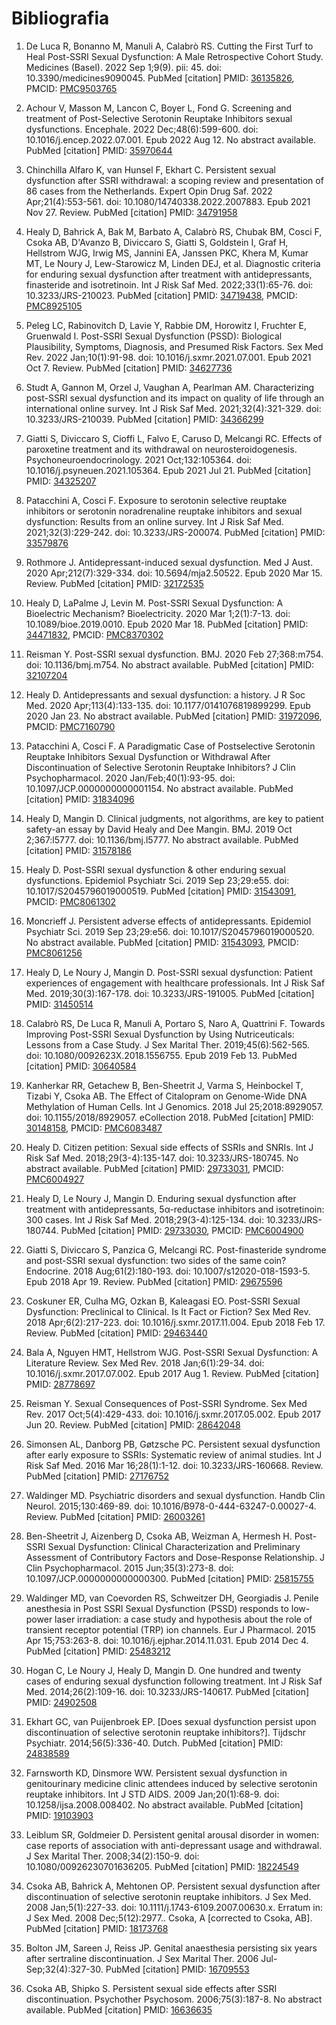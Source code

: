 # Bibliografia

1. De Luca R, Bonanno M, Manuli A, Calabrò RS. Cutting the First Turf to Heal
Post-SSRI Sexual Dysfunction: A Male Retrospective Cohort Study. Medicines
(Basel). 2022 Sep 1;9(9). pii: 45. doi: 10.3390/medicines9090045.
PubMed [citation] PMID: [36135826](https://pubmed.ncbi.nlm.nih.gov/36135826),
PMCID: [PMC9503765](https://www.ncbi.nlm.nih.gov/pmc/articles/PMC9503765)

2. Achour V, Masson M, Lancon C, Boyer L, Fond G. Screening and treatment of
Post-Selective Serotonin Reuptake Inhibitors sexual dysfunctions. Encephale. 2022
Dec;48(6):599-600. doi: 10.1016/j.encep.2022.07.001. Epub 2022 Aug 12. No
abstract available.
PubMed [citation] PMID: [35970644](https://pubmed.ncbi.nlm.nih.gov/35970644)

3. Chinchilla Alfaro K, van Hunsel F, Ekhart C. Persistent sexual dysfunction after 
SSRI withdrawal: a scoping review and presentation of 86 cases from the
Netherlands. Expert Opin Drug Saf. 2022 Apr;21(4):553-561. doi:
10.1080/14740338.2022.2007883. Epub 2021 Nov 27. Review.
PubMed [citation] PMID: [34791958](https://pubmed.ncbi.nlm.nih.gov/34791958)

4. Healy D, Bahrick A, Bak M, Barbato A, Calabrò RS, Chubak BM, Cosci F, Csoka AB,
D'Avanzo B, Diviccaro S, Giatti S, Goldstein I, Graf H, Hellstrom WJG, Irwig MS, 
Jannini EA, Janssen PKC, Khera M, Kumar MT, Le Noury J, Lew-Starowicz M, Linden
DEJ, et al. Diagnostic criteria for enduring sexual dysfunction after treatment
with antidepressants, finasteride and isotretinoin. Int J Risk Saf Med.
2022;33(1):65-76. doi: 10.3233/JRS-210023.
PubMed [citation] PMID: [34719438](https://pubmed.ncbi.nlm.nih.gov/34719438),
PMCID: [PMC8925105](https://www.ncbi.nlm.nih.gov/pmc/articles/PMC8925105)

5. Peleg LC, Rabinovitch D, Lavie Y, Rabbie DM, Horowitz I, Fruchter E, Gruenwald I.
Post-SSRI Sexual Dysfunction (PSSD): Biological Plausibility, Symptoms,
Diagnosis, and Presumed Risk Factors. Sex Med Rev. 2022 Jan;10(1):91-98. doi:
10.1016/j.sxmr.2021.07.001. Epub 2021 Oct 7. Review.
PubMed [citation] PMID: [34627736](https://pubmed.ncbi.nlm.nih.gov/34627736)

6. Studt A, Gannon M, Orzel J, Vaughan A, Pearlman AM. Characterizing post-SSRI
sexual dysfunction and its impact on quality of life through an international
online survey. Int J Risk Saf Med. 2021;32(4):321-329. doi: 10.3233/JRS-210039.
PubMed [citation] PMID: [34366299](https://pubmed.ncbi.nlm.nih.gov/34366299)

7. Giatti S, Diviccaro S, Cioffi L, Falvo E, Caruso D, Melcangi RC. Effects of
paroxetine treatment and its withdrawal on neurosteroidogenesis.
Psychoneuroendocrinology. 2021 Oct;132:105364. doi:
10.1016/j.psyneuen.2021.105364. Epub 2021 Jul 21.
PubMed [citation] PMID: [34325207](https://pubmed.ncbi.nlm.nih.gov/34325207)

8. Patacchini A, Cosci F. Exposure to serotonin selective reuptake inhibitors or
serotonin noradrenaline reuptake inhibitors and sexual dysfunction: Results from 
an online survey. Int J Risk Saf Med. 2021;32(3):229-242. doi:
10.3233/JRS-200074.
PubMed [citation] PMID: [33579876](https://pubmed.ncbi.nlm.nih.gov/33579876)

9. Rothmore J. Antidepressant-induced sexual dysfunction. Med J Aust. 2020
Apr;212(7):329-334. doi: 10.5694/mja2.50522. Epub 2020 Mar 15. Review.
PubMed [citation] PMID: [32172535](https://pubmed.ncbi.nlm.nih.gov/32172535)

10. Healy D, LaPalme J, Levin M. Post-SSRI Sexual Dysfunction: A Bioelectric
Mechanism? Bioelectricity. 2020 Mar 1;2(1):7-13. doi: 10.1089/bioe.2019.0010.
Epub 2020 Mar 18.
PubMed [citation] PMID: [34471832](https://pubmed.ncbi.nlm.nih.gov/34471832),
PMCID: [PMC8370302](https://www.ncbi.nlm.nih.gov/pmc/articles/PMC8370302)

11. Reisman Y. Post-SSRI sexual dysfunction. BMJ. 2020 Feb 27;368:m754. doi:
10.1136/bmj.m754. No abstract available.
PubMed [citation] PMID: [32107204](https://pubmed.ncbi.nlm.nih.gov/32107204)

12. Healy D. Antidepressants and sexual dysfunction: a history. J R Soc Med. 2020
Apr;113(4):133-135. doi: 10.1177/0141076819899299. Epub 2020 Jan 23. No abstract 
available.
PubMed [citation] PMID: [31972096](https://pubmed.ncbi.nlm.nih.gov/31972096),
PMCID: [PMC7160790](https://www.ncbi.nlm.nih.gov/pmc/articles/PMC7160790)

13. Patacchini A, Cosci F. A Paradigmatic Case of Postselective Serotonin Reuptake
Inhibitors Sexual Dysfunction or Withdrawal After Discontinuation of Selective
Serotonin Reuptake Inhibitors? J Clin Psychopharmacol. 2020 Jan/Feb;40(1):93-95. 
doi: 10.1097/JCP.0000000000001154. No abstract available.
PubMed [citation] PMID: [31834096](https://pubmed.ncbi.nlm.nih.gov/31834096)

14. Healy D, Mangin D. Clinical judgments, not algorithms, are key to patient
safety-an essay by David Healy and Dee Mangin. BMJ. 2019 Oct 2;367:l5777. doi:
10.1136/bmj.l5777. No abstract available.
PubMed [citation] PMID: [31578186](https://pubmed.ncbi.nlm.nih.gov/31578186)

15. Healy D. Post-SSRI sexual dysfunction & other enduring sexual dysfunctions.
Epidemiol Psychiatr Sci. 2019 Sep 23;29:e55. doi: 10.1017/S2045796019000519.
PubMed [citation] PMID: [31543091](https://pubmed.ncbi.nlm.nih.gov/31543091),
PMCID: [PMC8061302](https://www.ncbi.nlm.nih.gov/pmc/articles/PMC8061302)

16. Moncrieff J. Persistent adverse effects of antidepressants. Epidemiol Psychiatr
Sci. 2019 Sep 23;29:e56. doi: 10.1017/S2045796019000520. No abstract available.
PubMed [citation] PMID: [31543093](https://pubmed.ncbi.nlm.nih.gov/31543093),
PMCID: [PMC8061256](https://www.ncbi.nlm.nih.gov/pmc/articles/PMC8061256)

17. Healy D, Le Noury J, Mangin D. Post-SSRI sexual dysfunction: Patient experiences 
of engagement with healthcare professionals. Int J Risk Saf Med.
2019;30(3):167-178. doi: 10.3233/JRS-191005.
PubMed [citation] PMID: [31450514](https://pubmed.ncbi.nlm.nih.gov/31450514)

18. Calabrò RS, De Luca R, Manuli A, Portaro S, Naro A, Quattrini F. Towards
Improving Post-SSRI Sexual Dysfunction by Using Nutriceuticals: Lessons from a
Case Study. J Sex Marital Ther. 2019;45(6):562-565. doi:
10.1080/0092623X.2018.1556755. Epub 2019 Feb 13.
PubMed [citation] PMID: [30640584](https://pubmed.ncbi.nlm.nih.gov/30640584)

19. Kanherkar RR, Getachew B, Ben-Sheetrit J, Varma S, Heinbockel T, Tizabi Y, Csoka 
AB. The Effect of Citalopram on Genome-Wide DNA Methylation of Human Cells. Int J
Genomics. 2018 Jul 25;2018:8929057. doi: 10.1155/2018/8929057. eCollection 2018. 
PubMed [citation] PMID: [30148158](https://pubmed.ncbi.nlm.nih.gov/30148158),
PMCID: [PMC6083487](https://www.ncbi.nlm.nih.gov/pmc/articles/PMC6083487)

20. Healy D. Citizen petition: Sexual side effects of SSRIs and SNRIs. Int J Risk Saf
Med. 2018;29(3-4):135-147. doi: 10.3233/JRS-180745. No abstract available.
PubMed [citation] PMID: [29733031](https://pubmed.ncbi.nlm.nih.gov/29733031),
PMCID: [PMC6004927](https://www.ncbi.nlm.nih.gov/pmc/articles/PMC6004927)

21. Healy D, Le Noury J, Mangin D. Enduring sexual dysfunction after treatment with
antidepressants, 5α-reductase inhibitors and isotretinoin: 300 cases. Int J Risk 
Saf Med. 2018;29(3-4):125-134. doi: 10.3233/JRS-180744.
PubMed [citation] PMID: [29733030](https://pubmed.ncbi.nlm.nih.gov/29733030),
PMCID: [PMC6004900](https://www.ncbi.nlm.nih.gov/pmc/articles/PMC6004900)

22. Giatti S, Diviccaro S, Panzica G, Melcangi RC. Post-finasteride syndrome and
post-SSRI sexual dysfunction: two sides of the same coin? Endocrine. 2018
Aug;61(2):180-193. doi: 10.1007/s12020-018-1593-5. Epub 2018 Apr 19. Review.
PubMed [citation] PMID: [29675596](https://pubmed.ncbi.nlm.nih.gov/29675596)

23. Coskuner ER, Culha MG, Ozkan B, Kaleagasi EO. Post-SSRI Sexual Dysfunction:
Preclinical to Clinical. Is It Fact or Fiction? Sex Med Rev. 2018
Apr;6(2):217-223. doi: 10.1016/j.sxmr.2017.11.004. Epub 2018 Feb 17. Review.
PubMed [citation] PMID: [29463440](https://pubmed.ncbi.nlm.nih.gov/29463440)

24. Bala A, Nguyen HMT, Hellstrom WJG. Post-SSRI Sexual Dysfunction: A Literature
Review. Sex Med Rev. 2018 Jan;6(1):29-34. doi: 10.1016/j.sxmr.2017.07.002. Epub
2017 Aug 1. Review.
PubMed [citation] PMID: [28778697](https://pubmed.ncbi.nlm.nih.gov/28778697)

25. Reisman Y. Sexual Consequences of Post-SSRI Syndrome. Sex Med Rev. 2017
Oct;5(4):429-433. doi: 10.1016/j.sxmr.2017.05.002. Epub 2017 Jun 20. Review.
PubMed [citation] PMID: [28642048](https://pubmed.ncbi.nlm.nih.gov/28642048)

26. Simonsen AL, Danborg PB, Gøtzsche PC. Persistent sexual dysfunction after early
exposure to SSRIs: Systematic review of animal studies. Int J Risk Saf Med. 2016 
Mar 16;28(1):1-12. doi: 10.3233/JRS-160668. Review.
PubMed [citation] PMID: [27176752](https://pubmed.ncbi.nlm.nih.gov/27176752)

27. Waldinger MD. Psychiatric disorders and sexual dysfunction. Handb Clin Neurol.
2015;130:469-89. doi: 10.1016/B978-0-444-63247-0.00027-4. Review.
PubMed [citation] PMID: [26003261](https://pubmed.ncbi.nlm.nih.gov/26003261)

28. Ben-Sheetrit J, Aizenberg D, Csoka AB, Weizman A, Hermesh H. Post-SSRI Sexual
Dysfunction: Clinical Characterization and Preliminary Assessment of Contributory
Factors and Dose-Response Relationship. J Clin Psychopharmacol. 2015
Jun;35(3):273-8. doi: 10.1097/JCP.0000000000000300.
PubMed [citation] PMID: [25815755](https://pubmed.ncbi.nlm.nih.gov/25815755)

29. Waldinger MD, van Coevorden RS, Schweitzer DH, Georgiadis J. Penile anesthesia in
Post SSRI Sexual Dysfunction (PSSD) responds to low-power laser irradiation: a
case study and hypothesis about the role of transient receptor potential (TRP)
ion channels. Eur J Pharmacol. 2015 Apr 15;753:263-8. doi:
10.1016/j.ejphar.2014.11.031. Epub 2014 Dec 4.
PubMed [citation] PMID: [25483212](https://pubmed.ncbi.nlm.nih.gov/25483212)

30. Hogan C, Le Noury J, Healy D, Mangin D. One hundred and twenty cases of enduring 
sexual dysfunction following treatment. Int J Risk Saf Med. 2014;26(2):109-16.
doi: 10.3233/JRS-140617.
PubMed [citation] PMID: [24902508](https://pubmed.ncbi.nlm.nih.gov/24902508)

31. Ekhart GC, van Puijenbroek EP. [Does sexual dysfunction persist upon
discontinuation of selective serotonin reuptake inhibitors?]. Tijdschr Psychiatr.
2014;56(5):336-40. Dutch.
PubMed [citation] PMID: [24838589](https://pubmed.ncbi.nlm.nih.gov/24838589)

32. Farnsworth KD, Dinsmore WW. Persistent sexual dysfunction in genitourinary
medicine clinic attendees induced by selective serotonin reuptake inhibitors. Int
J STD AIDS. 2009 Jan;20(1):68-9. doi: 10.1258/ijsa.2008.008402. No abstract
available.
PubMed [citation] PMID: [19103903](https://pubmed.ncbi.nlm.nih.gov/19103903)

33. Leiblum SR, Goldmeier D. Persistent genital arousal disorder in women: case
reports of association with anti-depressant usage and withdrawal. J Sex Marital
Ther. 2008;34(2):150-9. doi: 10.1080/00926230701636205.
PubMed [citation] PMID: [18224549](https://pubmed.ncbi.nlm.nih.gov/18224549)

34. Csoka AB, Bahrick A, Mehtonen OP. Persistent sexual dysfunction after
discontinuation of selective serotonin reuptake inhibitors. J Sex Med. 2008
Jan;5(1):227-33. doi: 10.1111/j.1743-6109.2007.00630.x. Erratum in: J Sex Med.
2008 Dec;5(12):2977.. Csoka, A [corrected to Csoka, AB].
PubMed [citation] PMID: [18173768](https://pubmed.ncbi.nlm.nih.gov/18173768)

35. Bolton JM, Sareen J, Reiss JP. Genital anaesthesia persisting six years after
sertraline discontinuation. J Sex Marital Ther. 2006 Jul-Sep;32(4):327-30.
PubMed [citation] PMID: [16709553](https://pubmed.ncbi.nlm.nih.gov/16709553)

36. Csoka AB, Shipko S. Persistent sexual side effects after SSRI discontinuation.
Psychother Psychosom. 2006;75(3):187-8. No abstract available.
PubMed [citation] PMID: [16636635](https://pubmed.ncbi.nlm.nih.gov/16636635)
